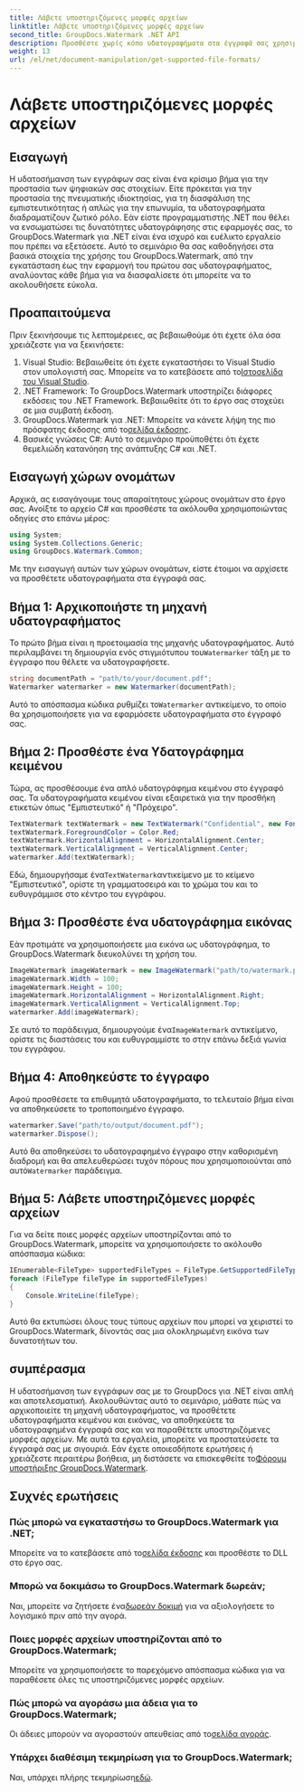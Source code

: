 ```yaml
---
title: Λάβετε υποστηριζόμενες μορφές αρχείων
linktitle: Λάβετε υποστηριζόμενες μορφές αρχείων
second_title: GroupDocs.Watermark .NET API
description: Προσθέστε χωρίς κόπο υδατογραφήματα στα έγγραφά σας χρησιμοποιώντας το GroupDocs.Watermark για .NET. Ακολουθήστε τον αναλυτικό, βήμα προς βήμα οδηγό μας για να προστατεύσετε τα ψηφιακά σας στοιχεία.
weight: 13
url: /el/net/document-manipulation/get-supported-file-formats/
---
```


# Λάβετε υποστηριζόμενες μορφές αρχείων

## Εισαγωγή
Η υδατοσήμανση των εγγράφων σας είναι ένα κρίσιμο βήμα για την προστασία των ψηφιακών σας στοιχείων. Είτε πρόκειται για την προστασία της πνευματικής ιδιοκτησίας, για τη διασφάλιση της εμπιστευτικότητας ή απλώς για την επωνυμία, τα υδατογραφήματα διαδραματίζουν ζωτικό ρόλο. Εάν είστε προγραμματιστής .NET που θέλει να ενσωματώσει τις δυνατότητες υδατογράφησης στις εφαρμογές σας, το GroupDocs.Watermark για .NET είναι ένα ισχυρό και ευέλικτο εργαλείο που πρέπει να εξετάσετε. Αυτό το σεμινάριο θα σας καθοδηγήσει στα βασικά στοιχεία της χρήσης του GroupDocs.Watermark, από την εγκατάσταση έως την εφαρμογή του πρώτου σας υδατογραφήματος, αναλύοντας κάθε βήμα για να διασφαλίσετε ότι μπορείτε να το ακολουθήσετε εύκολα.
## Προαπαιτούμενα
Πριν ξεκινήσουμε τις λεπτομέρειες, ας βεβαιωθούμε ότι έχετε όλα όσα χρειάζεστε για να ξεκινήσετε:
1.  Visual Studio: Βεβαιωθείτε ότι έχετε εγκαταστήσει το Visual Studio στον υπολογιστή σας. Μπορείτε να το κατεβάσετε από το[Ιστοσελίδα του Visual Studio](https://visualstudio.microsoft.com/).
2. .NET Framework: Το GroupDocs.Watermark υποστηρίζει διάφορες εκδόσεις του .NET Framework. Βεβαιωθείτε ότι το έργο σας στοχεύει σε μια συμβατή έκδοση.
3. GroupDocs.Watermark για .NET: Μπορείτε να κάνετε λήψη της πιο πρόσφατης έκδοσης από το[σελίδα έκδοσης](https://releases.groupdocs.com/Watermark/net/).
4. Βασικές γνώσεις C#: Αυτό το σεμινάριο προϋποθέτει ότι έχετε θεμελιώδη κατανόηση της ανάπτυξης C# και .NET.
## Εισαγωγή χώρων ονομάτων
Αρχικά, ας εισαγάγουμε τους απαραίτητους χώρους ονομάτων στο έργο σας. Ανοίξτε το αρχείο C# και προσθέστε τα ακόλουθα χρησιμοποιώντας οδηγίες στο επάνω μέρος:
```csharp
using System;
using System.Collections.Generic;
using GroupDocs.Watermark.Common;
```
Με την εισαγωγή αυτών των χώρων ονομάτων, είστε έτοιμοι να αρχίσετε να προσθέτετε υδατογραφήματα στα έγγραφά σας.

## Βήμα 1: Αρχικοποιήστε τη μηχανή υδατογραφήματος
 Το πρώτο βήμα είναι η προετοιμασία της μηχανής υδατογραφήματος. Αυτό περιλαμβάνει τη δημιουργία ενός στιγμιότυπου του`Watermarker` τάξη με το έγγραφο που θέλετε να υδατογραφήσετε.
```csharp
string documentPath = "path/to/your/document.pdf";
Watermarker watermarker = new Watermarker(documentPath);
```
 Αυτό το απόσπασμα κώδικα ρυθμίζει το`Watermarker` αντικείμενο, το οποίο θα χρησιμοποιήσετε για να εφαρμόσετε υδατογραφήματα στο έγγραφό σας.
## Βήμα 2: Προσθέστε ένα Υδατογράφημα κειμένου
Τώρα, ας προσθέσουμε ένα απλό υδατογράφημα κειμένου στο έγγραφό σας. Τα υδατογραφήματα κειμένου είναι εξαιρετικά για την προσθήκη ετικετών όπως "Εμπιστευτικό" ή "Πρόχειρο".
```csharp
TextWatermark textWatermark = new TextWatermark("Confidential", new Font("Arial", 36));
textWatermark.ForegroundColor = Color.Red;
textWatermark.HorizontalAlignment = HorizontalAlignment.Center;
textWatermark.VerticalAlignment = VerticalAlignment.Center;
watermarker.Add(textWatermark);
```
 Εδώ, δημιουργήσαμε ένα`TextWatermark`αντικείμενο με το κείμενο "Εμπιστευτικό", ορίστε τη γραμματοσειρά και το χρώμα του και το ευθυγράμμισε στο κέντρο του εγγράφου.
## Βήμα 3: Προσθέστε ένα υδατογράφημα εικόνας
Εάν προτιμάτε να χρησιμοποιήσετε μια εικόνα ως υδατογράφημα, το GroupDocs.Watermark διευκολύνει τη χρήση του.
```csharp
ImageWatermark imageWatermark = new ImageWatermark("path/to/watermark.png");
imageWatermark.Width = 100;
imageWatermark.Height = 100;
imageWatermark.HorizontalAlignment = HorizontalAlignment.Right;
imageWatermark.VerticalAlignment = VerticalAlignment.Top;
watermarker.Add(imageWatermark);
```
 Σε αυτό το παράδειγμα, δημιουργούμε ένα`ImageWatermark` αντικείμενο, ορίστε τις διαστάσεις του και ευθυγραμμίστε το στην επάνω δεξιά γωνία του εγγράφου.
## Βήμα 4: Αποθηκεύστε το έγγραφο
Αφού προσθέσετε τα επιθυμητά υδατογραφήματα, το τελευταίο βήμα είναι να αποθηκεύσετε το τροποποιημένο έγγραφο.
```csharp
watermarker.Save("path/to/output/document.pdf");
watermarker.Dispose();
```
 Αυτό θα αποθηκεύσει το υδατογραφημένο έγγραφο στην καθορισμένη διαδρομή και θα απελευθερώσει τυχόν πόρους που χρησιμοποιούνται από αυτό`Watermarker` παράδειγμα.
## Βήμα 5: Λάβετε υποστηριζόμενες μορφές αρχείων
Για να δείτε ποιες μορφές αρχείων υποστηρίζονται από το GroupDocs.Watermark, μπορείτε να χρησιμοποιήσετε το ακόλουθο απόσπασμα κώδικα:
```csharp
IEnumerable<FileType> supportedFileTypes = FileType.GetSupportedFileTypes();
foreach (FileType fileType in supportedFileTypes)
{
    Console.WriteLine(fileType);
}
```
Αυτό θα εκτυπώσει όλους τους τύπους αρχείων που μπορεί να χειριστεί το GroupDocs.Watermark, δίνοντάς σας μια ολοκληρωμένη εικόνα των δυνατοτήτων του.
## συμπέρασμα
Η υδατοσήμανση των εγγράφων σας με το GroupDocs για .NET είναι απλή και αποτελεσματική. Ακολουθώντας αυτό το σεμινάριο, μάθατε πώς να αρχικοποιείτε τη μηχανή υδατογραφήματος, να προσθέτετε υδατογραφήματα κειμένου και εικόνας, να αποθηκεύετε τα υδατογραφημένα έγγραφά σας και να παραθέτετε υποστηριζόμενες μορφές αρχείων. Με αυτά τα εργαλεία, μπορείτε να προστατεύσετε τα έγγραφά σας με σιγουριά.
 Εάν έχετε οποιεσδήποτε ερωτήσεις ή χρειάζεστε περαιτέρω βοήθεια, μη διστάσετε να επισκεφθείτε το[Φόρουμ υποστήριξης GroupDocs.Watermark](https://forum.groupdocs.com/c/watermark/19).
## Συχνές ερωτήσεις
### Πώς μπορώ να εγκαταστήσω το GroupDocs.Watermark για .NET;
 Μπορείτε να το κατεβάσετε από το[σελίδα έκδοσης](https://releases.groupdocs.com/Watermark/net/) και προσθέστε το DLL στο έργο σας.
### Μπορώ να δοκιμάσω το GroupDocs.Watermark δωρεάν;
 Ναι, μπορείτε να ζητήσετε ένα[δωρεάν δοκιμή](https://releases.groupdocs.com/) για να αξιολογήσετε το λογισμικό πριν από την αγορά.
### Ποιες μορφές αρχείων υποστηρίζονται από το GroupDocs.Watermark;
Μπορείτε να χρησιμοποιήσετε το παρεχόμενο απόσπασμα κώδικα για να παραθέσετε όλες τις υποστηριζόμενες μορφές αρχείων.
### Πώς μπορώ να αγοράσω μια άδεια για το GroupDocs.Watermark;
 Οι άδειες μπορούν να αγοραστούν απευθείας από το[σελίδα αγοράς](https://purchase.groupdocs.com/buy).
### Υπάρχει διαθέσιμη τεκμηρίωση για το GroupDocs.Watermark;
 Ναι, υπάρχει πλήρης τεκμηρίωση[εδώ](https://tutorials.groupdocs.com/Watermark/net/).